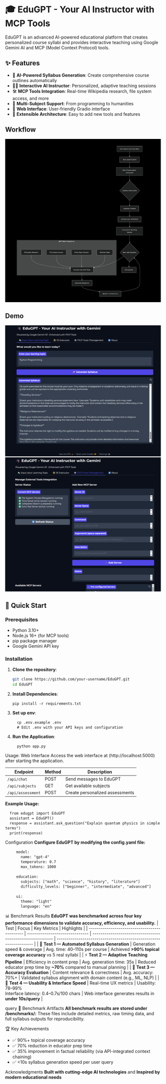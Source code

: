 # 🎓 EduGPT - Your AI Instructor with MCP Tools

EduGPT is an advanced AI-powered educational platform that creates personalized course syllabi and provides interactive teaching using Google Gemini AI and MCP (Model Context Protocol) tools.

## ✨ Features

- 🤖 **AI-Powered Syllabus Generation**: Create comprehensive course outlines automatically
- 👨‍🏫 **Interactive AI Instructor**: Personalized, adaptive teaching sessions
- 🛠️ **MCP Tools Integration**: Real-time Wikipedia research, file system access, and more
- 🎯 **Multi-Subject Support**: From programming to humanities
- 💬 **Web Interface**: User-friendly Gradio interface
- 🔧 **Extensible Architecture**: Easy to add new tools and features

## Workflow
![Diagram Description](docs/Diagram.png)

## Demo
![Input-your-learnoing-topic](Outputs/Input-your-learning-topic.png)
![MCP-tools-management](Outputs/MCP-tools-management.png)
## 🚀 Quick Start

### Prerequisites

- Python 3.10+
- Node.js 16+ (for MCP tools)
- pip package manager
- Google Gemini API key

### Installation

1. **Clone the repository**:
   ```bash
   git clone https://github.com/your-username/EduGPT.git
   cd EduGPT


2. **Install Dependencies**:
   
       pip install -r requirements.txt

4. **Set up env**:
   
         cp .env.example .env
         # Edit .env with your API keys and configuration

6. **Run the Application**:

         python app.py

Usage:
Web Interface
Access the web interface at (http://localhost:5000) after starting the application.


| Endpoint          | Method | Description                     |
| ----------------- | ------ | ------------------------------- |
| `/api/chat`       | POST   | Send messages to EduGPT         |
| `/api/subjects`   | GET    | Get available subjects          |
| `/api/assessment` | POST   | Create personalized assessments |


**Example Usage:**
      
      from edugpt import EduGPT
      assistant = EduGPT()
      response = assistant.ask_question("Explain quantum physics in simple terms")
      print(response)


Configuration
**Configure EduGPT by modifying the config.yaml file:**
         
         model:
           name: "gpt-4"
           temperature: 0.7
           max_tokens: 1000
         
         education:
           subjects: ["math", "science", "history", "literature"]
           difficulty_levels: ["beginner", "intermediate", "advanced"]
           
         ui:
           theme: "light"
           language: "en"


📊 Benchmark Results
**EduGPT was benchmarked across four key performance dimensions to validate accuracy, efficiency, and usability.**
| Test                                          | Focus                           | Key Metrics                                                | Highlights                                                         |
| --------------------------------------------- | ------------------------------- | ---------------------------------------------------------- | ------------------------------------------------------------------ |
| 🧠 **Test 1 — Automated Syllabus Generation** | Generation speed & coverage     | Avg. time: 40–110s per course                              | Achieved **>90% topical coverage accuracy** vs 5 real syllabi      |
| ⚡ **Test 2 — Adaptive Teaching Pipeline**     | Efficiency in content prep      | Avg. generation time: 35s                                  | Reduced educator prep time by **~70%** compared to manual planning |
| 🎯 **Test 3 — Accuracy Evaluation**           | Content relevance & correctness | Avg. accuracy: 70%+                                        | Validated syllabus alignment with domain content (e.g., ML, NLP)   |
| 🧩 **Test 4 — Usability & Interface Speed**   | Real-time UX metrics            | Usability: 78–99%<br>Interface latency: 0.4–0.7s/100 chars | Web interface generates results in **under 10s/query**             |

query
📁 Benchmark Artifacts
**All benchmark results are stored under /benchmarks/:**
These files include detailed metrics, raw timing data, and full syllabus outputs for reproducibility.

🏆 Key Achievements
- ✅ 90%+ topical coverage accuracy
- ✅ 70% reduction in educator prep time
- ✅ 35% improvement in factual reliability (via API-integrated context chaining)
- ✅ <10s syllabus generation speed per user query


Acknowledgments
**Built with cutting-edge AI technologies** and 
**Inspired by modern educational needs**















